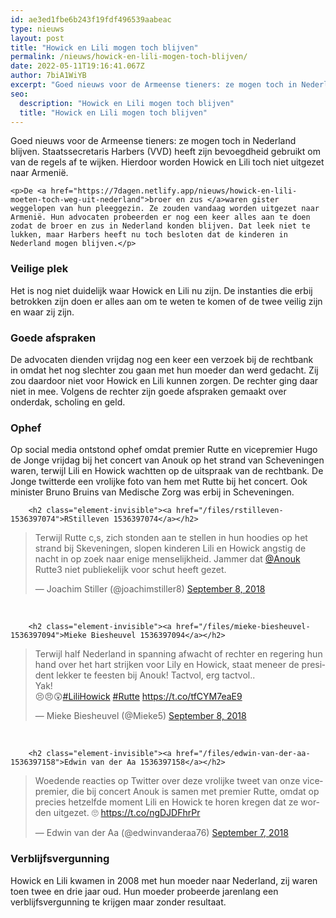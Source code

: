 ```yaml
---
id: ae3ed1fbe6b243f19fdf496539aabeac
type: nieuws
layout: post
title: "Howick en Lili mogen toch blijven"
permalink: /nieuws/howick-en-lili-mogen-toch-blijven/
date: 2022-05-11T19:16:41.067Z
author: 7biA1WiYB
excerpt: "Goed nieuws voor de Armeense tieners: ze mogen toch in Nederland blijven. Staatssecretaris Harbers (VVD) heeft zijn bevoegdheid gebruikt om van de regels af te wijken. Hierdoor worden Howick en Lili toch niet uitgezet naar Armenië.  "
seo:
  description: "Howick en Lili mogen toch blijven"
  title: "Howick en Lili mogen toch blijven"
---
```

Goed nieuws voor de Armeense tieners: ze mogen toch in Nederland blijven. Staatssecretaris Harbers (VVD) heeft zijn bevoegdheid gebruikt om van de regels af te wijken. Hierdoor worden Howick en Lili toch niet uitgezet naar Armenië.  

    <p>De <a href="https://7dagen.netlify.app/nieuws/howick-en-lili-moeten-toch-weg-uit-nederland">broer en zus </a>waren gister weggelopen van hun pleeggezin. Ze zouden vandaag worden uitgezet naar Armenië. Hun advocaten probeerden er nog een keer alles aan te doen zodat de broer en zus in Nederland konden blijven. Dat leek niet te lukken, maar Harbers heeft nu toch besloten dat de kinderen in Nederland mogen blijven.</p>
<h3>Veilige plek</h3>
<p>Het is nog niet duidelijk waar Howick en Lili nu zijn. De instanties die erbij betrokken zijn doen er alles aan om te weten te komen of de twee veilig zijn en waar zij zijn.</p>
<h3>Goede afspraken</h3>
<p>De advocaten dienden vrijdag nog een keer een verzoek bij de rechtbank in omdat het nog slechter zou gaan met hun moeder dan werd gedacht. Zij zou daardoor niet voor Howick en Lili kunnen zorgen. De rechter ging daar niet in mee. Volgens de rechter zijn goede afspraken gemaakt over onderdak, scholing en geld.</p>
<h3>Ophef</h3>
<p>Op social media ontstond ophef omdat premier Rutte en vicepremier Hugo de Jonge vrijdag bij het concert van Anouk op het strand van Scheveningen waren, terwijl Lili en Howick wachtten op de uitspraak van de rechtbank. De Jonge twitterde een vrolijke foto van hem met Rutte bij het concert. Ook minister Bruno Bruins van Medische Zorg was erbij in Scheveningen.</p>
<p><div class="media media-element-container media-default"><div id="file-534541" class="file file-document file-text-oembed">

        <h2 class="element-invisible"><a href="/files/rstilleven-1536397074">RStilleven 1536397074</a></h2>
    
  
  <div class="content">
    
<blockquote class="twitter-tweet" data-width="550"><p lang="nl" dir="ltr">Terwijl Rutte c,s, zich stonden aan te stellen in hun hoodies op het strand bij Skeveningen, slopen kinderen Lili en Howick angstig de nacht in op zoek naar enige menselijkheid. Jammer dat <a href="https://twitter.com/Anouk?ref_src=twsrc%5Etfw">@Anouk</a> Rutte3 niet publiekelijk voor schut heeft gezet.</p>&mdash; Joachim Stiller (@joachimstiller8) <a href="https://twitter.com/joachimstiller8/status/1038326526704603137?ref_src=twsrc%5Etfw">September 8, 2018</a></blockquote>
<script async="" src="https://platform.twitter.com/widgets.js" charset="utf-8"></script>
  </div>

  
</div>
</div><br><div class="media media-element-container media-default"><div id="file-534542" class="file file-document file-text-oembed">

        <h2 class="element-invisible"><a href="/files/mieke-biesheuvel-1536397094">Mieke Biesheuvel 1536397094</a></h2>
    
  
  <div class="content">
    
<blockquote class="twitter-tweet" data-width="550"><p lang="nl" dir="ltr">Terwijl half Nederland in spanning afwacht of rechter en regering hun hand over het hart strijken voor Lily en Howick, staat meneer de president lekker te feesten bij Anouk! Tactvol, erg tactvol..<br>Yak! <br>😣😠😲<a href="https://twitter.com/hashtag/LiliHowick?src=hash&amp;ref_src=twsrc%5Etfw">#LiliHowick</a> <a href="https://twitter.com/hashtag/Rutte?src=hash&amp;ref_src=twsrc%5Etfw">#Rutte</a> <a href="https://t.co/tfCYM7eaE9">https://t.co/tfCYM7eaE9</a></p>&mdash; Mieke Biesheuvel (@Mieke5) <a href="https://twitter.com/Mieke5/status/1038312926837460992?ref_src=twsrc%5Etfw">September 8, 2018</a></blockquote>
<script async="" src="https://platform.twitter.com/widgets.js" charset="utf-8"></script>
  </div>

  
</div>
</div><br><div class="media media-element-container media-default"><div id="file-534543" class="file file-document file-text-oembed">

        <h2 class="element-invisible"><a href="/files/edwin-van-der-aa-1536397158">Edwin van der Aa 1536397158</a></h2>
    
  
  <div class="content">
    
<blockquote class="twitter-tweet" data-width="550"><p lang="nl" dir="ltr">Woedende reacties op Twitter over deze vrolijke tweet van onze vicepremier, die bij concert Anouk is samen met premier Rutte, omdat op precies hetzelfde moment Lili en Howick te horen kregen dat ze worden uitgezet. 🙄 <a href="https://t.co/ngDJDFhrPr">https://t.co/ngDJDFhrPr</a></p>&mdash; Edwin van der Aa (@edwinvanderaa76) <a href="https://twitter.com/edwinvanderaa76/status/1038187966173200386?ref_src=twsrc%5Etfw">September 7, 2018</a></blockquote>
<script async="" src="https://platform.twitter.com/widgets.js" charset="utf-8"></script>
  </div>

  
</div>
</div>
<h3>Verblijfsvergunning</h3>
<p>Howick en Lili kwamen in 2008 met hun moeder naar Nederland, zij waren toen twee en drie jaar oud. Hun moeder probeerde jarenlang een verblijfsvergunning te krijgen maar zonder resultaat.</p>  
